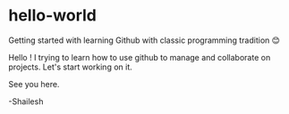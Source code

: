 # hello-world
Getting started with learning Github with classic programming tradition 😊

Hello !
I trying to learn how to use github to manage and collaborate on projects. 
Let's start working on it.

See you here.

-Shailesh
